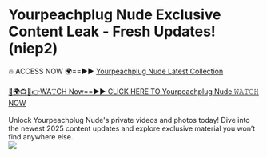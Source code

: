 # Yourpeachplug Nude Exclusive Content Leak - Fresh Updates! (niep2)

🔥 ACCESS NOW 🌍==►► <a href="https://tinyurl.com/yc657z5k" rel="nofollow">Yourpeachplug Nude Latest Collection</a>
<br><br>
[🔴🌍📺📱👉WA𝚃CH Now==►► CLICK HERE TO Yourpeachplug Nude 𝚆𝙰𝚃𝙲𝙷 NOW](https://tinyurl.com/yc657z5k)
<br><br>
Unlock Yourpeachplug Nude's private videos and photos today! Dive into the newest 2025 content updates and explore exclusive material you won’t find anywhere else.
<br>
<a href="https://tinyurl.com/yc657z5k" rel="nofollow" data-target="animated-image.originalLink"><img src="https://camo.githubusercontent.com/8a4f000d20f83aca3bf7ec5f350d767afa0574a8a352519fd8cfa583a6f93a33/68747470733a2f2f692e696d6775722e636f6d2f644a486b345a712e676966" data-canonical-src="https://i.imgur.com/dJHk4Zq.gif" style="max-width: 100%; display: inline-block;" data-target="animated-image.originalImage"></a>
<br>
